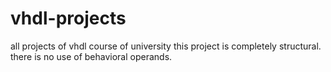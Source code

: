 # vhdl-projects
all projects of vhdl course of university
this project is completely structural. there is no use of behavioral operands.

